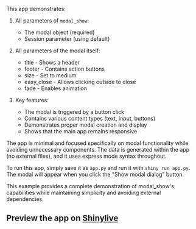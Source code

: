 This app demonstrates:

1. All parameters of `modal_show`:
   - The modal object (required)
   - Session parameter (using default)

2. All parameters of the modal itself:
   - title - Shows a header
   - footer - Contains action buttons
   - size - Set to medium
   - easy_close - Allows clicking outside to close
   - fade - Enables animation

3. Key features:
   - The modal is triggered by a button click
   - Contains various content types (text, input, buttons)
   - Demonstrates proper modal creation and display
   - Shows that the main app remains responsive

The app is minimal and focused specifically on modal functionality while avoiding unnecessary components. The data is generated within the app (no external files), and it uses express mode syntax throughout.

To run this app, simply save it as `app.py` and run it with `shiny run app.py`. The modal will appear when you click the "Show modal dialog" button.

This example provides a complete demonstration of modal_show's capabilities while maintaining simplicity and avoiding external dependencies.
## Preview the app on [Shinylive](https://shinylive.io/py/app/#h=0&code=NobwRAdghgtgpmAXAAjFADugdOgnmAGlQGMB7CAFzkqVQDMAnUmZAZwAsBLCXZTmdKQYVkDOFGIVOANzgAdCI2ZsuPLHAAe6Ma1Z8BQkd3QBXCkTEQAJnAZETnBQoc4oAczgB9UugqsAFFIUADZwALxyYACypFZQwcgAIpzxpG7IAKIasOihkQCUThAAxMgAglZWyFDIZJRQ3LbIdELIAEZwFFQMbOgS3G4KAO6cFOzILlYy-sTBULqeEWB1FA0QTTAUALQArAWICshHyKUAyvy5cO1mFOTIt-cMnG4ePTCx8YfHLsZmnhJScieNo3cj+SIcUhDSJESKndhQ5DvOIJKapQaEWpzBZLNoUCDtfFbbT8KAMXAFL5HKkTThYUhmUwUTxUDQUcFgChsmFY+asRaRTZbADMlIgClKAGExFAqNVROJJDIrnA6HQ4JJ7qQVIjkfFkEN2NRrl07pw9LNOMQANZwKwKAACMqVsnUao1FEdzqkrrgsko-l+FCwkKGhWsqp1Q08euC-nyBwJxylMrlNVjBtG42kZM4DIt5ColHuuHQcFYNJYYVpWFj4KTx2+dPQHIAKlw9Ob7kakWtaoXqCJSHRu1dY1gCgQaY2XKs3KwsG0GPGpw3GzW5wuW5EABK2OAAcj0NT6DHcZ-Q4xGYzYzCuNlWnGCC8n06bWCm0nr65-NaDLM0dlBQ+YJPCDHlIgySgmlYO97kAg4wHyVdf3XWY+QFMAYDaEVIjfI5kPwk5kBiFF7lGPI10bIJQiWSVmG0OAjQgVhlRIkDMmyAQ8kIIjSgAMVIUhukzG8QVNFiiJaYTbDCSZpiImc6VjYFQQgDlJWCUhWHkTF0JxSI8QgLYdLqOJySROAtgAJlfKjfxcFTxNudS4SgWQeX0-lcSJEkYDJCkkJQ39CPso5SlI-VWIALyuLZaigAkOmQI8DyIA8YDSlLgiyg8NByoiYvCDK0r48pgi0oYsW0gZ2l4S0bVqhk-E4GxkFaRjdFqjJWGIDB5DC5BxFYXBPFmbTwlbBgTDgYKf1KKCoDaUJmigNrEtJQFxUGug1sm6aBsbcNGxpM4ESqsYxxAmlHJAzxQ38GBwwlcpKlveB4LZLUo1HapMD4PRWCkCqFVYQQWOVL1qBsBgsFZT0IxHLl2QTGkxAoEwGAJSJ2zHPsMHQBV-O4TtoLPF0rkNJ8rrIrtQ3FMAwAAXwAXSAA)
